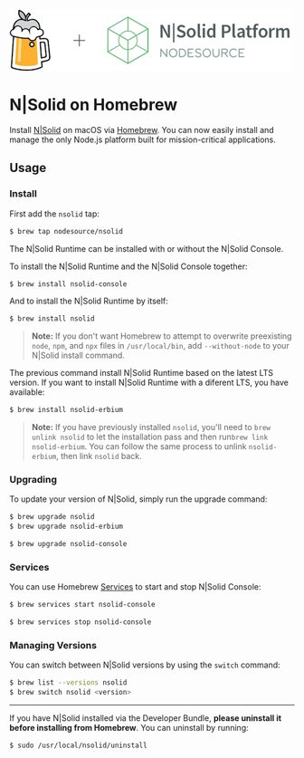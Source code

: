 ![N|Solid](/images/nsolid-homebrew.png)

# N|Solid on Homebrew

Install [N|Solid](https://nodesource.com/products/nsolid) on macOS via [Homebrew](https://brew.sh). You can now easily install and manage the only Node.js platform built for mission-critical applications.

## Usage

### Install

First add the `nsolid` tap:

```bash
$ brew tap nodesource/nsolid
```

The N|Solid Runtime can be installed with or without the N|Solid Console.

To install the N|Solid Runtime and the N|Solid Console together:
```bash
$ brew install nsolid-console
```

And to install the  N|Solid Runtime by itself:
```bash
$ brew install nsolid
```

>**Note:** If you don't want Homebrew to attempt to overwrite preexisting `node`, `npm`, and `npx` files in `/usr/local/bin`, add `--without-node` to your N|Solid install command.

The previous command install N|Solid Runtime based on the latest LTS version. If
you want to install N|Solid Runtime with a diferent LTS, you have available:

```bash
$ brew install nsolid-erbium
```

>**Note:** If you have previously installed `nsolid`, you'll need to `brew unlink nsolid` to let the installation pass and then run`brew link nsolid-erbium`. You can follow the same process to unlink `nsolid-erbium`, then link `nsolid` back.

### Upgrading

To update your version of N|Solid, simply run the upgrade command:

```bash
$ brew upgrade nsolid
$ brew upgrade nsolid-erbium
```

```bash
$ brew upgrade nsolid-console
```

### Services

You can use Homebrew [Services](https://github.com/Homebrew/homebrew-services) to start and stop N|Solid Console:

```bash
$ brew services start nsolid-console
```

```bash
$ brew services stop nsolid-console
```

### Managing Versions

You can switch between N|Solid versions by using the `switch` command:

```bash
$ brew list --versions nsolid
$ brew switch nsolid <version>
```

---

If you have N|Solid installed via the Developer Bundle, **please uninstall it before installing from Homebrew**. You can uninstall by running:

```
$ sudo /usr/local/nsolid/uninstall
```

